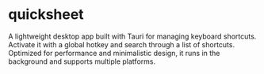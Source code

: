 # quicksheet

A lightweight desktop app built with Tauri for managing keyboard shortcuts. Activate it with a global hotkey and search through a list of shortcuts. Optimized for performance and minimalistic design, it runs in the background and supports multiple platforms.
